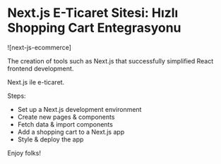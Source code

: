 # Next.js E-Ticaret Sitesi: Hızlı Shopping Cart Entegrasyonu

![next-js-ecommerce]

The creation of tools such as Next.js that successfully simplified React frontend development.

Next.js ile e-ticaret.

Steps:

- Set up a Next.js development environment
- Create new pages & components
- Fetch data & import components
- Add a shopping cart to a Next.js app
- Style & deploy the app

Enjoy folks!
